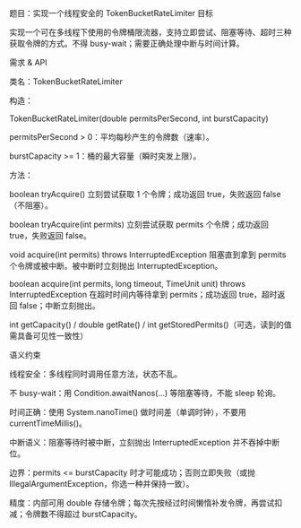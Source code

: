 题目：实现一个线程安全的 TokenBucketRateLimiter
目标

实现一个可在多线程下使用的令牌桶限流器，支持立即尝试、阻塞等待、超时三种获取令牌的方式。不得 busy-wait；需要正确处理中断与时间计算。

需求 & API

类名：TokenBucketRateLimiter

构造：

TokenBucketRateLimiter(double permitsPerSecond, int burstCapacity)

permitsPerSecond > 0：平均每秒产生的令牌数（速率）。

burstCapacity >= 1：桶的最大容量（瞬时突发上限）。

方法：

boolean tryAcquire()
立刻尝试获取 1 个令牌；成功返回 true，失败返回 false（不阻塞）。

boolean tryAcquire(int permits)
立刻尝试获取 permits 个令牌；成功返回 true，失败返回 false。

void acquire(int permits) throws InterruptedException
阻塞直到拿到 permits 个令牌或被中断。被中断时立刻抛出 InterruptedException。

boolean acquire(int permits, long timeout, TimeUnit unit) throws InterruptedException
在超时时间内等待拿到 permits；成功返回 true，超时返回 false；中断立刻抛出。

int getCapacity() / double getRate() / int getStoredPermits()（可选，读到的值需具备可见性一致性）

语义约束

线程安全：多线程同时调用任意方法，状态不乱。

不 busy-wait：用 Condition.awaitNanos(...) 等阻塞等待，不能 sleep 轮询。

时间正确：使用 System.nanoTime() 做时间差（单调时钟），不要用 currentTimeMillis()。

中断语义：阻塞等待时被中断，立刻抛出 InterruptedException 并不吞掉中断位。

边界：permits <= burstCapacity 时才可能成功；否则立即失败（或抛 IllegalArgumentException，你选一种并保持一致）。

精度：内部可用 double 存储令牌；每次先按经过时间懒惰补发令牌，再尝试扣减；令牌数不得超过 burstCapacity。